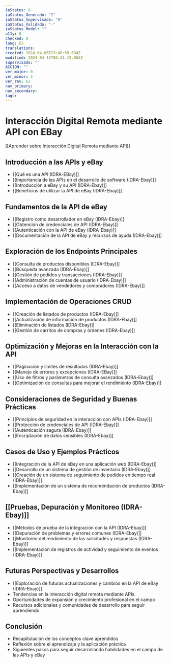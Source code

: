 ```yaml
---
iaStatus: 8
iaStatus_Generado: "I"
iaStatus_Supervisado: "H"
iaStatus_Validado: "-"
iaStatus_Model: ""
a11y: 0
checked: 0
lang: ES
translations: 
created: 2024-04-06T23:48:59.694Z
modified: 2024-04-15T06:31:19.864Z
supervisado: ""
ACCION: ""
ver_major: 0
ver_minor: 3
ver_rev: 63
nav_primary: 
nav_secondary: 
tags:
---
```

# Interacción Digital Remota mediante API con EBay

[[Aprender sobre Interacción Digital Remota mediante API]]

## Introducción a las APIs y eBay

- [[Qué es una API (IDRA-EBay)]]
- [[Importancia de las APIs en el desarrollo de software (IDRA-Ebay)]]
- [[Introducción a eBay y su API (IDRA-Ebay)]]
- [[Beneficios de utilizar la API de eBay (IDRA-Ebay)]]

## Fundamentos de la API de eBay
- [[Registro como desarrollador en eBay (IDRA-Ebay)]]
- [[Obtención de credenciales de API (IDRA-Ebay)]]
- [[Autenticación con la API de eBay (IDRA-Ebay)]]
- [[Documentación de la API de eBay y recursos de ayuda (IDRA-Ebay)]]

## Exploración de los Endpoints Principales
- [[Consulta de productos disponibles (IDRA-Ebay)]]
- [[Búsqueda avanzada (IDRA-Ebay)]]
- [[Gestión de pedidos y transacciones (IDRA-Ebay)]]
- [[Administración de cuentas de usuario (IDRA-Ebay)]]
- [[Acceso a datos de vendedores y compradores (IDRA-Ebay)]]

## Implementación de Operaciones CRUD
- [[Creación de listados de productos (IDRA-Ebay)]]
- [[Actualización de información de productos (IDRA-Ebay)]]
- [[Eliminación de listados (IDRA-Ebay)]]
- [[Gestión de carritos de compras y órdenes (IDRA-Ebay)]]

## Optimización y Mejoras en la Interacción con la API
- [[Paginación y límites de resultados (IDRA-Ebay)]]
- [[Manejo de errores y excepciones (IDRA-EBay)]]
- [[Uso de filtros y parámetros de consulta avanzados (IDRA-Ebay)]]
- [[Optimización de consultas para mejorar el rendimiento (IDRA-Ebay)]]

## Consideraciones de Seguridad y Buenas Prácticas
- [[Principios de seguridad en la interacción con APIs (IDRA-Ebay)]]
- [[Protección de credenciales de API (IDRA-Ebay)]]
- [[Autenticación segura (IDRA-Ebay)]]
- [[Encriptación de datos sensibles (IDRA-Ebay)]]

## Casos de Uso y Ejemplos Prácticos
- [[Integración de la API de eBay en una aplicación web (IDRA-Ebay)]]
- [[Desarrollo de un sistema de gestión de inventario (IDRA-Ebay)]]
- [[Creación de un sistema de seguimiento de pedidos en tiempo real (IDRA-Ebay)]]
- [[Implementación de un sistema de recomendación de productos (IDRA-Ebay)]]

## [[Pruebas, Depuración y Monitoreo (IDRA-Ebay)]]
- [[Métodos de prueba de la integración con la API (IDRA-Ebay)]]
- [[Depuración de problemas y errores comunes (IDRA-Ebay)]]
- [[Monitoreo del rendimiento de las solicitudes y respuestas (IDRA-Ebay)]]
- [[Implementación de registros de actividad y seguimiento de eventos (IDRA-Ebay)]]

## Futuras Perspectivas y Desarrollos
- [[Exploración de futuras actualizaciones y cambios en la API de eBay (IDRA-Ebay)]]
- Tendencias en la interacción digital remota mediante APIs
- Oportunidades de expansión y crecimiento profesional en el campo
- Recursos adicionales y comunidades de desarrollo para seguir aprendiendo

## Conclusión
- Recapitulación de los conceptos clave aprendidos
- Reflexión sobre el aprendizaje y la aplicación práctica
- Siguientes pasos para seguir desarrollando habilidades en el campo de las APIs y eBay

